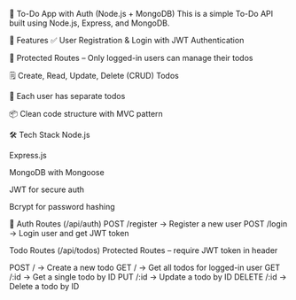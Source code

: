 📝 To-Do App with Auth (Node.js + MongoDB)
This is a simple To-Do API built using Node.js, Express, and MongoDB.

🔐 Features
✅ User Registration & Login with JWT Authentication

🔐 Protected Routes – Only logged-in users can manage their todos

🗒️ Create, Read, Update, Delete (CRUD) Todos

🧍 Each user has separate todos

📦 Clean code structure with MVC pattern

🛠 Tech Stack
Node.js

Express.js

MongoDB with Mongoose

JWT for secure auth

Bcrypt for password hashing


🔐 Auth Routes (/api/auth)
POST    /register     → Register a new user
POST    /login        → Login user and get JWT token


Todo Routes (/api/todos)
 Protected Routes – require JWT token in header

POST    /             → Create a new todo
GET     /             → Get all todos for logged-in user
GET     /:id          → Get a single todo by ID
PUT     /:id          → Update a todo by ID
DELETE  /:id          → Delete a todo by ID

